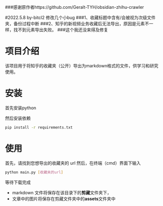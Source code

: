 ###感谢原作者https://github.com/Geralt-TYH/obsidian-zhihu-crawler

#2022.5.8 by-bitcl2
修改几个小bug
###1、收藏标题中含有/会被视为次级文件夹，备份过程中断
###2、知乎的新视频业务收藏后无法导出，原因是元素不一样，找不到元素导出失败。
###这个我还没来得及修复




# 项目介绍
该项目用于将知乎的收藏夹（公开）导出为markdown格式的文件，供学习和研究使用。

# 安装
首先安装python

然后安装依赖
```bash
pip install -r requirements.txt
```
# 使用
首先，请找到您想导出的收藏夹的 url
然后，在终端（cmd）界面下输入
```bash
python main.py [收藏夹的url]
```
等待下载完成
- markdown 文件将保存在该目录下的**剪藏**文件夹下，
- 文章中的图片将保存在剪藏文件夹中的**assets**文件夹中





